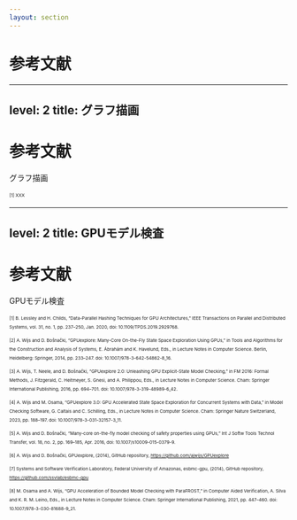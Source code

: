 ```yaml
---
layout: section
---
```


# 参考文献

---
level: 2
title: グラフ描画
---
# 参考文献
グラフ描画

<div class="tt">

[1] XXX


</div>

<style>
.tt p {
    margin-top: 0;
    margin-bottom: 0.5rem;
    line-height: 1rem;
    font-size: 0.5rem;
}
</style>

---
level: 2
title: GPUモデル検査
---

# 参考文献
GPUモデル検査

<div class="tt">

[1] B. Lessley and H. Childs, “Data-Parallel Hashing Techniques for GPU Architectures,” IEEE Transactions on Parallel and Distributed Systems, vol. 31, no. 1, pp. 237–250, Jan. 2020, doi: 10.1109/TPDS.2019.2929768.

[2] A. Wijs and D. Bošnački, “GPUexplore: Many-Core On-the-Fly State Space Exploration Using GPUs,” in Tools and Algorithms for the Construction and Analysis of Systems, E. Ábrahám and K. Havelund, Eds., in Lecture Notes in Computer Science. Berlin, Heidelberg: Springer, 2014, pp. 233–247. doi: 10.1007/978-3-642-54862-8_16.

[3] A. Wijs, T. Neele, and D. Bošnački, “GPUexplore 2.0: Unleashing GPU Explicit-State Model Checking,” in FM 2016: Formal Methods, J. Fitzgerald, C. Heitmeyer, S. Gnesi, and A. Philippou, Eds., in Lecture Notes in Computer Science. Cham: Springer International Publishing, 2016, pp. 694–701. doi: 10.1007/978-3-319-48989-6_42.

[4] A. Wijs and M. Osama, “GPUexplore 3.0: GPU Accelerated State Space Exploration for Concurrent Systems with Data,” in Model Checking Software, G. Caltais and C. Schilling, Eds., in Lecture Notes in Computer Science. Cham: Springer Nature Switzerland, 2023, pp. 188–197. doi: 10.1007/978-3-031-32157-3_11.

[5] A. Wijs and D. Bošnački, “Many-core on-the-fly model checking of safety properties using GPUs,” Int J Softw Tools Technol Transfer, vol. 18, no. 2, pp. 169–185, Apr. 2016, doi: 10.1007/s10009-015-0379-9.

[6] A. Wijs and D. Bošnački, GPUexplore, (2014), GitHub repository, https://github.com/ajwijs/GPUexplore

[7] Systems and Software Verification Laboratory, Federal University of Amazonas, esbmc-gpu, (2014), GitHub repository, https://github.com/ssvlab/esbmc-gpu

[8] M. Osama and A. Wijs, “GPU Acceleration of Bounded Model Checking with ParaFROST,” in Computer Aided Verification, A. Silva and K. R. M. Leino, Eds., in Lecture Notes in Computer Science. Cham: Springer International Publishing, 2021, pp. 447–460. doi: 10.1007/978-3-030-81688-9_21.


</div>

<style>
.tt p {
    margin-top: 0;
    margin-bottom: 0.5rem;
    line-height: 1rem;
    font-size: 0.5rem;
}
</style>